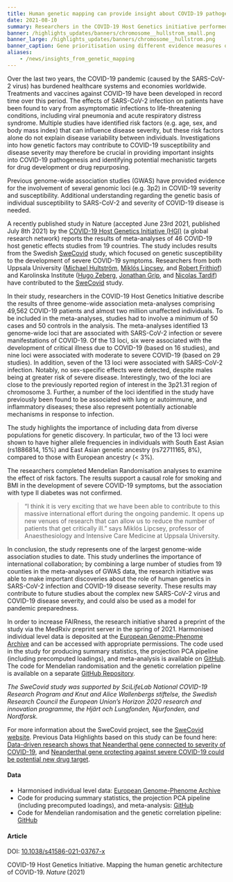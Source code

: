 ```yaml
---
title: Human genetic mapping can provide insight about COVID-19 pathogenesis and drug development
date: 2021-08-10
summary: Researchers in the COVID-19 Host Genetics initiative performed genome-wide association meta-analyses to examine the loci involved in the variation of COVID-19 disease severity and susceptibility between individuals. The data and code used in the project have been made available.
banner: /highlights_updates/banners/chromosome__hullstrom_small.png
banner_large: /highlights_updates/banners/chromosome__hullstrom.png
banner_caption: Gene prioritisation using different evidence measures of gene annotation.
aliases:
    - /news/insights_from_genetic_mapping
---
```


Over the last two years, the COVID-19 pandemic (caused by the SARS-CoV-2 virus) has burdened healthcare systems and economies worldwide. Treatments and vaccines against COVID-19 have been developed in record time over this period. The effects of SARS-CoV-2 infection on patients have been found to vary from asymptomatic infections to life-threatening conditions, including viral pneumonia and acute respiratory distress syndrome. Multiple studies have identified risk factors (e.g. age, sex, and body mass index) that can influence disease severity, but these risk factors alone do not explain disease variability between individuals. Investigations into how genetic factors may contribute to COVID-19 susceptibility and disease severity may therefore be crucial in providing important insights into COVID-19 pathogenesis and identifying potential mechanistic targets for drug development or drug repurposing.

Previous genome-wide association studies (GWAS) have provided evidence for the involvement of several genomic loci (e.g. 3p2) in COVID-19 severity and susceptibility. Additional understanding regarding the genetic basis of individual susceptibility to SARS-CoV-2 and severity of COVID-19 disease is needed.

A recently published study in Nature (accepted June 23rd 2021, published July 8th 2021) by the [COVID-19 Host Genetics Initiative (HGI)](https://www.covid19hg.org) (a global research network) reports the results of meta-analyses of 46 COVID-19 host genetic effects studies from 19 countries. The study includes results from the Swedish [SweCovid](https://swecovid.org) study, which focused on genetic susceptibility to the development of severe COVID-19 symptoms. Researchers from both Uppsala University ([Michael Hultström](https://katalog.uu.se/empinfo/?id=N1-714), [Miklós Lipcsey](https://katalog.uu.se/empinfo/?id=N4-330), and [Robert Frithiof](https://katalog.uu.se/empinfo/?id=N12-1848)) and Karolinska Institute ([Hugo Zeberg](https://medarbetare.ki.se/people/hugo-zeberg), [Jonathan Grip](https://medarbetare.ki.se/people/jonathan-grip), and [Nicolas Tardif](https://medarbetare.ki.se/people/nicolas-tardif)) have contributed to the [SweCovid](https://swecovid.org) study.

In their study, researchers in the COVID-19 Host Genetics Initiative describe the results of three genome-wide association meta-analyses comprising 49,562 COVID-19 patients and almost two million unaffected individuals. To be included in the meta-analyses, studies had to involve a minimum of 50 cases and 50 controls in the analysis. The meta-analyses identified 13 genome-wide loci that are associated with SARS-CoV-2 infection or severe manifestations of COVID-19. Of the 13 loci, six were associated with the development of critical illness due to COVID-19 (based on 16 studies), and nine loci were associated with moderate to severe COVID-19 (based on 29 studies). In addition, seven of the 13 loci were associated with SARS-CoV-2 infection. Notably, no sex-specific effects were detected, despite males being at greater risk of severe disease. Interestingly, two of the loci are close to the previously reported region of interest in the 3p21.31 region of chromosome 3. Further, a number of the loci identified in the study have previously been found to be associated with lung or autoimmune, and inflammatory diseases; these also represent potentially actionable mechanisms in response to infection.

The study highlights the importance of including data from diverse populations for genetic discovery. In particular, two of the 13 loci were shown to have higher allele frequencies in individuals with South East Asian (rs1886814, 15%) and East Asian genetic ancestry (rs72711165, 8%), compared to those with European ancestry (< 3%).

The researchers completed Mendelian Randomisation analyses to examine the effect of risk factors. The results support a causal role for smoking and BMI in the development of severe COVID-19 symptoms, but the association with type II diabetes was not confirmed.

> “I think it is very exciting that we have been able to contribute to this massive international effort during the ongoing pandemic. It opens up new venues of research that can allow us to reduce the number of patients that get critically ill.” says Miklós Lipcsey, professor of Anaesthesiology and Intensive Care Medicine at Uppsala University.

In conclusion, the study represents one of the largest genome-wide association studies to date. This study underlines the importance of international collaboration; by combining a large number of studies from 19 counties in the meta-analyses of GWAS data, the research initiative was able to make important discoveries about the role of human genetics in SARS-CoV-2 infection and COVID-19 disease severity. These results may contribute to future studies about the complex new SARS-CoV-2 virus and COVID-19 disease severity, and could also be used as a model for pandemic preparedness.

In order to increase FAIRness, the research initiative shared a preprint of the study via the MedRxiv preprint server in the spring of 2021. Harmonised individual level data is deposited at the [European Genome-Phenome Archive](https://ega-archive.org/studies/EGAS00001005304) and can be accessed with appropriate permissions. The code used in the study for producing summary statistics, the projection PCA pipeline (including precomputed loadings), and meta-analysis is available on [GitHub](https://github.com/covid19-hg/). The code for Mendelian randomisation and the genetic correlation pipeline is available on a separate [GitHub Repository](https://github.com/marcoralab/MRcovid).

*The SweCovid study was supported by SciLifeLab National COVID-19 Research Program and Knut and Alice Wallenbergs stiftelse, the Swedish Research Council the European Union’s Horizon 2020 research and innovation programme, the Hjärt och Lungfonden, Njurfonden, and Nordforsk.*

For more information about the SweCovid project, see the [SweCovid website](https://swecovid.org/). Previous Data Highlights based on this study can be found here: [Data-driven research shows that Neanderthal gene connected to severity of COVID-19](https://www.covid19dataportal.se/news/neanderthal_gene_data_driven/), and [Neanderthal gene protecting against severe COVID-19 could be potential new drug target](https://www.covid19dataportal.se/news/neanderthal-gene-protecting/).

#### Data

- Harmonised individual level data: [European Genome-Phenome Archive](https://ega-archive.org/studies/EGAS00001005304)
- Code for producing summary statistics, the projection PCA pipeline (including precomputed loadings), and meta-analysis: [GitHub](https://github.com/covid19-hg/)
- Code for Mendelian randomisation and the genetic correlation pipeline: [GitHub](https://github.com/marcoralab/MRcovid)

#### Article

DOI: [10.1038/s41586-021-03767-x](https://doi.org/10.1038/s41586-021-03767-x)

COVID-19 Host Genetics Initiative. Mapping the human genetic architecture of COVID-19. *Nature* (2021)
